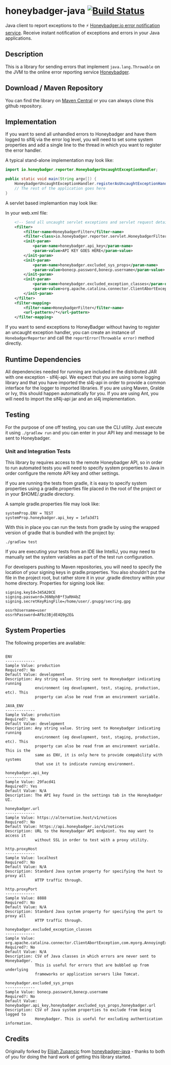 # honeybadger-java [![Build Status](https://travis-ci.org/honeybadger-io/honeybadger-java.svg)](https://travis-ci.org/honeybadger-io/honeybadger-java)

Java client to report exceptions to the :zap: [Honeybadger.io error notification
service](https://www.honeybadger.io/). Receive instant notification of
exceptions and errors in your Java applications.

## Description
This is a library for sending errors that implement ```java.lang.Throwable``` on the JVM to the online error reporting service <a href="https://www.honeybadger.io/">Honeybadger</a>.

## Download / Maven Repository
You can find the library on <a href="http://search.maven.org/#browse%7C-1627719036">Maven Central</a> or you can always clone this github repository.

## Implementation
If you want to send all unhandled errors to Honeybadger and have them logged to slf4j via 
the error log level, you will need to set some system properties and add a single line 
to the thread in which you want to register the error handler.

A typical stand-alone implementation may look like:

```java
import io.honeybadger.reporter.HoneybadgerUncaughtExceptionHandler;

public static void main(String argv[]) {
    HoneybadgerUncaughtExceptionHandler.registerAsUncaughtExceptionHandler();
    // The rest of the application goes here
}
```

A servlet based implemantion may look like:

In your web.xml file:
```xml
    <!-- Send all uncaught servlet exceptions and servlet request details to Honeybadger -->
    <filter>
        <filter-name>HoneybadgerFilter</filter-name>
        <filter-class>io.honeybadger.reporter.servlet.HoneybadgerFilter</filter-class>
        <init-param>
            <param-name>honeybadger.api_key</param-name>
            <param-value>API KEY GOES HERE</param-value>
        </init-param>
        <init-param>
            <param-name>honeybadger.excluded_sys_props</param-name>
            <param-value>bonecp.password,bonecp.username</param-value>
        </init-param>
        <init-param>
            <param-name>honeybadger.excluded_exception_classes</param-name>
            <param-value>org.apache.catalina.connector.ClientAbortException</param-value>
        </init-param>
    </filter>
    <filter-mapping>
        <filter-name>HoneybadgerFilter</filter-name>
        <url-pattern>/*</url-pattern>
    </filter-mapping>
```

If you want to send exceptions to HoneyBadger without having to register an uncaught 
exception handler, you can create an instance of ```HonebadgerReporter``` and call 
the ```reportError(Throwable error)``` method directly.

## Runtime Dependencies
All dependencies needed for running are included in the distributed JAR with one
exception - slf4j-api. We expect that you are using some logging library and that
you have imported the sl4j-api in order to provide a common interface for the 
logger to imported libraries. If you are using Maven, Gralde or Ivy, this should
happen automatically for you. If you are using Ant, you will need to import
the slf4j-api jar and an sl4j implementation.

## Testing
For the purpose of one off testing, you can use the CLI utility. Just execute it using
```./gradlew run``` and you can enter in your API key and message to be sent to
Honeybadger.

### Unit and Integration Tests
This library by requires access to the remote Honeybadger API, so in order to
run automated tests you will need to specify system properties to Java in order
configure the remote API key and other settings.

If you are running the tests from gradle, it is easy to specify system properties
using a gradle.properties file placed in the root of the project or in your 
$HOME/.gradle directory.

A sample gradle.properties file may look like:

```
systemProp.ENV = TEST
systemProp.honeybadger.api_key = 1efa3d71
```

With this in place you can run the tests from gradle by using the wrapped
version of gradle that is bundled with the project by:

```
./gradlew test
```

If you are executing your tests from an IDE like IntelliJ, you may need to
manually set the system variables as part of the test run configuration.

For developers pushing to Maven repositories, you will need to specify
the location of your signing keys in gradle.properties. You also shouldn't
put the file in the project root, but rather store it in your .gradle directory
within your home directory. Properties for signing look like:

```
signing.keyId=345A20CE
signing.password=J6N0phB*f3aRH4bZ
signing.secretKeyRingFile=/home/user/.gnupg/secring.gpg

ossrhUsername=user
ossrhPassword=AFbz3BjdE4Q9g2E&
```

## System Properties

The following properties are available:

```

ENV
-------------
Sample Value: production
Required?: No
Default Value: development
Description: Any string value. String sent to Honeybadger indicating running 
             environment (eg development, test, staging, production, etc). This 
             property can also be read from an environment variable. 

JAVA_ENV
-------------
Sample Value: production
Required?: No
Default Value: development
Description: Any string value. String sent to Honeybadger indicating running 
             environment (eg development, test, staging, production, etc). This 
             property can also be read from an environment variable. This is the
             same as ENV, it is only here to provide compability with systems
             that use it to indicate running environment.

honeybadger.api_key
-------------
Sample Value: 29facd41
Required?: Yes
Default Value: N/A 
Description: The API key found in the settings tab in the Honeybadger UI. 

honeybadger.url
-------------
Sample Value: https://alternative.host/v1/notices
Required?: No
Default Value: https://api.honeybadger.io/v1/notices
Description: URL to the Honeybadger API endpoint. You may want to access it 
             without SSL in order to test with a proxy utility.

http.proxyHost
-------------
Sample Value: localhost
Required?: No
Default Value: N/A
Description: Standard Java system property for specifying the host to proxy all 
             HTTP traffic through.

http.proxyPort
-------------
Sample Value: 8888
Required?: No
Default Value: N/A 
Description: Standard Java system property for specifying the port to proxy all 
             HTTP traffic through.

honeybadger.excluded_exception_classes
-------------
Sample Value: org.apache.catalina.connector.ClientAbortException,com.myorg.AnnoyingException
Required?: No
Default Value: N/A
Description: CSV of Java classes in which errors are never sent to Honeybadger. 
             This is useful for errors that are bubbled up from underlying 
             frameworks or application servers like Tomcat.

honeybadger.excluded_sys_props
-------------
Sample Value: bonecp.password,bonecp.username
Required?: No
Default Value: honeybadger.api_key,honeybadger.excluded_sys_props,honeybadger.url
Description: CSV of Java system properties to exclude from being logged to 
             Honeybadger. This is useful for excluding authentication information.
```

## Credits

Originally forked by [Elijah Zupancic](https://github.com/dekobon) from
[honeybadger-java](https://github.com/styleseek/honeybadger-java) - thanks to
both of you for doing the hard work of getting this library started.

